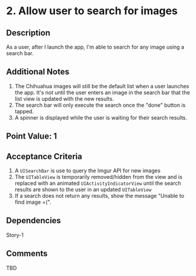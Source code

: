 # 2. Allow user to search for images

## Description

As a user, after I launch the app, I'm able to search for any image using a search bar.

## Additional Notes

1. The Chihuahua images will still be the default list when a user launches the app.  It's not until the user enters an image in the search bar that the list view is updated with the new results.
2. The search bar will only execute the search once the "done" button is tapped.
3. A spinner is displayed while the user is waiting for their search results.

## Point Value: 1

## Acceptance Criteria

1. A `UISearchBar` is use to query the Imgur API for new images
2. The `UITableView` is temporarily removed/hidden from the view and is replaced with an animated `UIActivityIndicatorView` until the search results are shown to the user in an updated `UITableView`
3. If a search does not return any results, show the message "Unable to find image =(".

## Dependencies

Story-1

## Comments

TBD